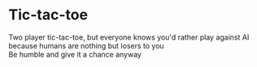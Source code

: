 # Tic-tac-toe
 
 Two player tic-tac-toe, but everyone knows you'd rather play against AI because humans are nothing but losers to you  
 Be humble and give it a chance anyway
 
